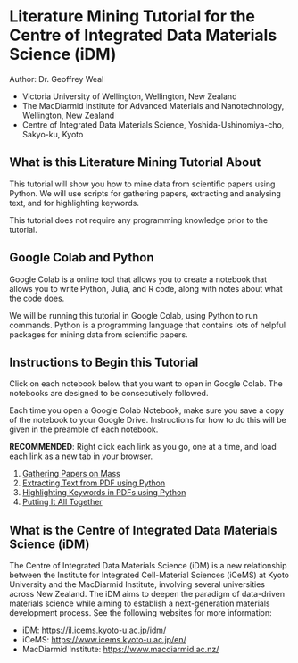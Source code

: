 # Literature Mining Tutorial for the Centre of Integrated Data Materials Science (iDM)

Author: Dr. Geoffrey Weal

* Victoria University of Wellington, Wellington, New Zealand
* The MacDiarmid Institute for Advanced Materials and Nanotechnology, Wellington, New Zealand
* Centre of Integrated Data Materials Science, Yoshida-Ushinomiya-cho, Sakyo-ku, Kyoto


## What is this Literature Mining Tutorial About

This tutorial will show you how to mine data from scientific papers using Python. We will use scripts for gathering papers, extracting and analysing text, and for highlighting keywords. 

This tutorial does not require any programming knowledge prior to the tutorial. 


## Google Colab and Python

Google Colab is a online tool that allows you to create a notebook that allows you to write Python, Julia, and R code, along with notes about what the code does. 

We will be running this tutorial in Google Colab, using Python to run commands. Python is a programming language that contains lots of helpful packages for mining data from scientific papers. 


## Instructions to Begin this Tutorial

Click on each notebook below that you want to open in Google Colab. The notebooks are designed to be consecutively followed. 

Each time you open a Google Colab Notebook, make sure you save a copy of the notebook to your Google Drive. Instructions for how to do this will be given in the preamble of each notebook.

**RECOMMENDED**: Right click each link as you go, one at a time, and load each link as a new tab in your browser.

1. [Gathering Papers on Mass](https://colab.research.google.com/github/geoffreyweal/Literature_Mining_Tutorial/blob/main/Notebooks/iDM_LMT_1_Gathering_Literature.ipynb)
2. [Extracting Text from PDF using Python](https://colab.research.google.com/github/geoffreyweal/Literature_Mining_Tutorial/blob/main/Notebooks/iDM_LMT_2_Extracting.ipynb)
3. [Highlighting Keywords in PDFs using Python](https://colab.research.google.com/github/geoffreyweal/Literature_Mining_Tutorial/blob/main/Notebooks/iDM_LMT_3_Highlighting.ipynb)
4. [Putting It All Together](https://colab.research.google.com/github/geoffreyweal/Literature_Mining_Tutorial/blob/main/Notebooks/iDM_LMT_4_Putting_It_All_Together.ipynb)


## What is the Centre of Integrated Data Materials Science (iDM)

The Centre of Integrated Data Materials Science (iDM) is a new relationship between the Institute for Integrated Cell-Material Sciences (iCeMS) at Kyoto University and the MacDiarmid Institute, involving several universities across New Zealand. The iDM aims to deepen the paradigm of data-driven materials science while aiming to establish a next-generation materials development process. See the following websites for more information:

* iDM: https://il.icems.kyoto-u.ac.jp/idm/
* iCeMS: https://www.icems.kyoto-u.ac.jp/en/
* MacDiarmid Institute: https://www.macdiarmid.ac.nz/


